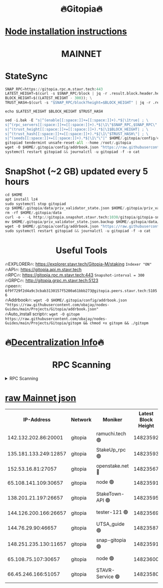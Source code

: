 <h1 align="center"> 🔥Gitopia🔥</h1>

[Node installation instructions](https://github.com/obajay/nodes-Guides/tree/main/Projects/Gitopia)
=

<h1 align="center"> MAINNET</h1>

# StateSync
```python
SNAP_RPC=https://gitopia.rpc.m.stavr.tech:443
LATEST_HEIGHT=$(curl -s $SNAP_RPC/block | jq -r .result.block.header.height); \
BLOCK_HEIGHT=$((LATEST_HEIGHT - 300)); \
TRUST_HASH=$(curl -s "$SNAP_RPC/block?height=$BLOCK_HEIGHT" | jq -r .result.block_id.hash)

echo $LATEST_HEIGHT $BLOCK_HEIGHT $TRUST_HASH

sed -i.bak -E "s|^(enable[[:space:]]+=[[:space:]]+).*$|\1true| ; \
s|^(rpc_servers[[:space:]]+=[[:space:]]+).*$|\1\"$SNAP_RPC,$SNAP_RPC\"| ; \
s|^(trust_height[[:space:]]+=[[:space:]]+).*$|\1$BLOCK_HEIGHT| ; \
s|^(trust_hash[[:space:]]+=[[:space:]]+).*$|\1\"$TRUST_HASH\"| ; \
s|^(seeds[[:space:]]+=[[:space:]]+).*$|\1\"\"|" $HOME/.gitopia/config/config.toml
gitopiad tendermint unsafe-reset-all --home /root/.gitopia
wget -O $HOME/.gitopia/config/addrbook.json "https://raw.githubusercontent.com/obajay/nodes-Guides/main/Projects/Gitopia/addrbook.json"
systemctl restart gitopiad && journalctl -u gitopiad -f -o cat
```
# SnapShot (~2 GB) updated every 5 hours
```python
cd $HOME
apt install lz4
sudo systemctl stop gitopiad
cp $HOME/.gitopia/data/priv_validator_state.json $HOME/.gitopia/priv_validator_state.json.backup
rm -rf $HOME/.gitopia/data
curl -o - -L http://gitopia.snapshot.stavr.tech:1030/gitopia/gitopia-snap.tar.lz4 | lz4 -c -d - | tar -x -C $HOME/.gitopia --strip-components 2
mv $HOME/.gitopia/priv_validator_state.json.backup $HOME/.gitopia/data/priv_validator_state.json
wget -O $HOME/.gitopia/config/addrbook.json "https://raw.githubusercontent.com/obajay/nodes-Guides/main/Projects/Gitopia/addrbook.json"
sudo systemctl restart gitopiad && journalctl -u gitopiad -f -o cat
```
 <h1 align="center"> Useful Tools</h1>

🔥EXPLORER🔥:      https://explorer.stavr.tech/Gitopia-M/staking  `Indexer "ON"` \
🔥API🔥: 			 		 https://gitopia.api.m.stavr.tech \
🔥RPC🔥:           https://gitopia.rpc.m.stavr.tech:443              `Snapshot-interval = 300` \
🔥GRPC🔥:          http://gitopia.grpc.m.stavr.tech:5123 \
🔥peer🔥:					 `6f9f729f2d4a9c3cbab3130157f5200a61bbb273@gitopia.peers.stavr.tech:51056` \
🔥Addrbook🔥:    ```wget -O $HOME/.gitopia/config/addrbook.json "https://raw.githubusercontent.com/obajay/nodes-Guides/main/Projects/Gitopia/addrbook.json"``` \
🔥Auto_install script🔥: ```wget -O gitopm https://raw.githubusercontent.com/obajay/nodes-Guides/main/Projects/Gitopia/gitopm && chmod +x gitopm && ./gitopm```

🔥[Decentralization Info](https://github.com/obajay/StateSync-snapshots/tree/main/Projects/Gitopia/Decentralization)🔥
=

<h1 align="center"> RPC Scanning</h1>

<details>
<summary>RPC Scanning</summary>

<h2 align="center"> We scan nodes in real time every 4 hours. And we provide the final result of RPC endpoints.
We cannot influence the operation of these nodes in any way. </h2>


```python
If Voting Power is higher than 0 --> then the Node is a validator of the network and may be subject to attack and be a potential threat to the chain.
```
```python
We marked such validators with a red symbol
```

</details>

[raw Mainnet json](https://rpc-check.gitopm.stavr.tech/gitopm/rpc-gitopm-result.json)
=

<table><tr><th>IP-Address</th><th>Network</th><th>Moniker</th><th>Latest Block Height</th><th>Earliest Block Height</th><th>Catching Up</th><th>Tx Index</th><th>Voting Power</th><th>Scan Time</th></tr><tr><td>142.132.202.86:20001</td><td>gitopia</td><td>ramuchi.tech 🟢</td><td>14823592</td><td>6548337</td><td>False</td><td>on</td><td>0</td><td>2024-03-05T03:28:10.551349029UTC</td></tr><tr><td>135.181.133.249:12857</td><td>gitopia</td><td>StakeUp_rpc 🟢</td><td>14823593</td><td>8010001</td><td>False</td><td>on</td><td>0</td><td>2024-03-05T03:28:10.873365570UTC</td></tr><tr><td>152.53.16.81:27057</td><td>gitopia</td><td>openstake.net 🔴</td><td>14823567</td><td>10455001</td><td>False</td><td>off</td><td>54764</td><td>2024-03-05T03:27:29.975200873UTC</td></tr><tr><td>65.108.141.109:30657</td><td>gitopia</td><td>node 🟢</td><td>14823591</td><td>12299845</td><td>False</td><td>on</td><td>0</td><td>2024-03-05T03:28:08.042706067UTC</td></tr><tr><td>138.201.21.197:26657</td><td>gitopia</td><td>StakeTown-API 🟢</td><td>14823595</td><td>12733501</td><td>False</td><td>on</td><td>0</td><td>2024-03-05T03:28:15.216565585UTC</td></tr><tr><td>144.126.200.166:26657</td><td>gitopia</td><td>tester-121 🟢</td><td>14823569</td><td>12832814</td><td>False</td><td>off</td><td>0</td><td>2024-03-05T03:27:32.302577750UTC</td></tr><tr><td>144.76.29.90:46657</td><td>gitopia</td><td>UTSA_guide 🟢</td><td>14823587</td><td>13035301</td><td>False</td><td>on</td><td>0</td><td>2024-03-05T03:28:01.555516038UTC</td></tr><tr><td>148.251.235.130:11657</td><td>gitopia</td><td>snap-gitopia 🟢</td><td>14823591</td><td>14079001</td><td>False</td><td>on</td><td>0</td><td>2024-03-05T03:28:08.301659785UTC</td></tr><tr><td>65.108.75.107:30657</td><td>gitopia</td><td>node 🟢</td><td>14823600</td><td>14269230</td><td>False</td><td>on</td><td>0</td><td>2024-03-05T03:28:21.625389042UTC</td></tr><tr><td>66.45.246.166:51057</td><td>gitopia</td><td>STAVR-Service 🟢</td><td>14823580</td><td>14813001</td><td>False</td><td>on</td><td>0</td><td>2024-03-05T03:27:51.167712149UTC</td></tr></table>
